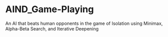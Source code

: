 # AIND_Game-Playing
An AI that beats human opponents in the game of Isolation using Minimax, Alpha-Beta Search, and Iterative Deepening
